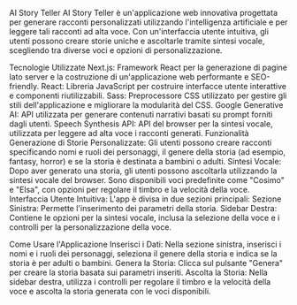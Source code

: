 AI Story Teller
AI Story Teller è un'applicazione web innovativa progettata per generare racconti personalizzati utilizzando l'intelligenza artificiale e per leggere tali racconti ad alta voce. Con un'interfaccia utente intuitiva, gli utenti possono creare storie uniche e ascoltarle tramite sintesi vocale, scegliendo tra diverse voci e opzioni di personalizzazione.

Tecnologie Utilizzate
Next.js: Framework React per la generazione di pagine lato server e la costruzione di un'applicazione web performante e SEO-friendly.
React: Libreria JavaScript per costruire interfacce utente interattive e componenti riutilizzabili.
Sass: Preprocessore CSS utilizzato per gestire gli stili dell'applicazione e migliorare la modularità del CSS.
Google Generative AI: API utilizzata per generare contenuti narrativi basati su prompt forniti dagli utenti.
Speech Synthesis API: API del browser per la sintesi vocale, utilizzata per leggere ad alta voce i racconti generati.
Funzionalità
Generazione di Storie Personalizzate: Gli utenti possono creare racconti specificando nomi e ruoli dei personaggi, il genere della storia (ad esempio, fantasy, horror) e se la storia è destinata a bambini o adulti.
Sintesi Vocale: Dopo aver generato una storia, gli utenti possono ascoltarla utilizzando la sintesi vocale del browser. Sono disponibili voci predefinite come "Cosimo" e "Elsa", con opzioni per regolare il timbro e la velocità della voce.
Interfaccia Utente Intuitiva: L'app è divisa in due sezioni principali:
Sezione Sinistra: Permette l'inserimento dei parametri della storia.
Sidebar Destra: Contiene le opzioni per la sintesi vocale, inclusa la selezione della voce e i controlli per la personalizzazione della voce.

Come Usare l'Applicazione
Inserisci i Dati: Nella sezione sinistra, inserisci i nomi e i ruoli dei personaggi, seleziona il genere della storia e indica se la storia è per adulti o bambini.
Genera la Storia: Clicca sul pulsante "Genera" per creare la storia basata sui parametri inseriti.
Ascolta la Storia: Nella sidebar destra, utilizza i controlli per regolare il timbro e la velocità della voce e ascolta la storia generata con le voci disponibili.
